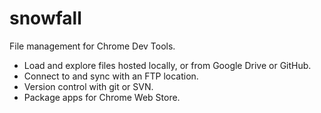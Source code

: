 snowfall
========

File management for Chrome Dev Tools.

* Load and explore files hosted locally, or from Google Drive or GitHub.
* Connect to and sync with an FTP location.
* Version control with git or SVN.
* Package apps for Chrome Web Store.
